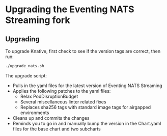 # Upgrading the Eventing NATS Streaming fork

## Upgrading

To upgrade Knative, first check to see if the version tags are correct, then run:

```sh
./upgrade_nats.sh
```

The upgrade script:

- Pulls in the yaml files for the latest version of Eventing NATS Streaming
- Applies the following patches to the yaml files:
  - Relax PodDisruptionBudget
  - Several miscellaneous linter related fixes
  - Replaces sha256 tags with standard image tags for airgapped environments
- Cleans up and commits the changes
- Reminds you to go in and manually bump the version in the Chart.yaml files for the base chart and two subcharts